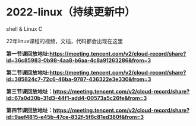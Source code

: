 # 2022-linux（持续更新中）
shell &amp; Linux C

22年linux课程的视频，文档，代码都会出现在这里

**第一节课回放地址:https://meeting.tencent.com/v2/cloud-record/share?id=36c85983-0b98-4aa8-b6aa-4c8a91263286&from=3**

**第二节课回放地址:https://meeting.tencent.com/v2/cloud-record/share?id=385824c7-72c6-46ba-9787-436322e3e330&from=3**

**第三节课回放地址：https://meeting.tencent.com/v2/cloud-record/share?id=67a0d30b-31d3-44f1-add4-00573a5c26fe&from=3**

**第四节课回放地址：https://meeting.tencent.com/v2/cloud-record/share?id=9aef4815-e45b-47ce-832f-5f6c81ed380f&from=3**
